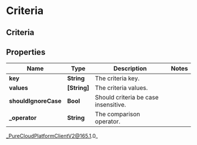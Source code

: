 # Criteria

## Criteria

## Properties

|Name | Type | Description | Notes|
|------------ | ------------- | ------------- | -------------|
| **key** | **String** | The criteria key. | |
| **values** | **[String]** | The criteria values. | |
| **shouldIgnoreCase** | **Bool** | Should criteria be case insensitive. | |
| **_operator** | **String** | The comparison operator. | |



_PureCloudPlatformClientV2@165.1.0_
